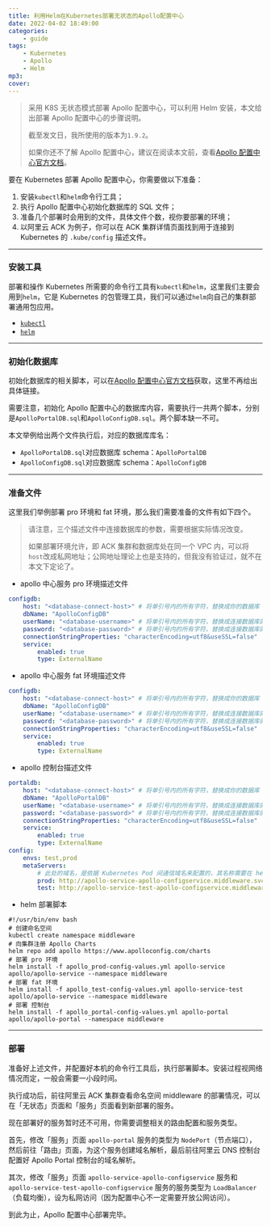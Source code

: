 ```yaml
---
title: 利用Helm在Kubernetes部署无状态的Apollo配置中心
date: 2022-04-02 18:49:00
categories:
    - guide
tags:
    - Kubernetes
    - Apollo
    - Helm
mp3:
cover:
---
```


> 采用 K8S 无状态模式部署 Apollo 配置中心，可以利用 Helm 安装，本文给出部署 Apollo 配置中心的步骤说明。
>
> 截至发文日，我所使用的版本为`1.9.2`。
>
> 如果你还不了解 Apollo 配置中心，建议在阅读本文前，查看[Apollo 配置中心官方文档](https://www.apolloconfig.com/#/zh/README)。

要在 Kubernetes 部署 Apollo 配置中心，你需要做以下准备：

1. 安装`kubectl`和`helm`命令行工具；
2. 执行 Apollo 配置中心初始化数据库的 SQL 文件；
3. 准备几个部署时会用到的文件，具体文件个数，视你要部署的环境；
4. 以阿里云 ACK 为例子，你可以在 ACK 集群详情页面找到用于连接到 Kubernetes 的 `.kube/config` 描述文件。

---

### 安装工具

部署和操作 Kubernetes 所需要的命令行工具有`kubectl`和`helm`，这里我们主要会用到`helm`，它是 Kubernetes 的包管理工具，我们可以通过`helm`向自己的集群部署通用包应用。

-   [`kubectl`](https://kubernetes.io/docs/tasks/tools/)
-   [`helm`](https://helm.sh/)

---

### 初始化数据库

初始化数据库的相关脚本，可以在[Apollo 配置中心官方文档](https://www.apolloconfig.com/#/zh/README)获取，这里不再给出具体链接。

需要注意，初始化 Apollo 配置中心的数据库内容，需要执行一共两个脚本，分别是`ApolloPortalDB.sql`和`ApolloConfigDB.sql`。两个脚本缺一不可。

本文举例给出两个文件执行后，对应的数据库库名：

-   `ApolloPortalDB.sql`对应数据库 schema：`ApolloPortalDB`
-   `ApolloConfigDB.sql`对应数据库 schema：`ApolloConfigDB`

---

### 准备文件

这里我们举例部署 pro 环境和 fat 环境，那么我们需要准备的文件有如下四个。

> 请注意，三个描述文件中连接数据库的参数，需要根据实际情况改变。
>
> 如果部署环境允许，即 ACK 集群和数据库处在同一个 VPC 内，可以将`host`改成私网地址；公网地址理论上也是支持的，但我没有验证过，就不在本文下定论了。

-   apollo 中心服务 pro 环境描述文件

```yaml
configdb:
    host: "<database-connect-host>" # 将单引号内的所有字符，替换成你的数据库 Host
    dbName: "ApolloConfigDB"
    userName: "<database-username>" # 将单引号内的所有字符，替换成连接数据库的用户名
    password: "<database-password>" # 将单引号内的所有字符，替换成连接数据库的密码
    connectionStringProperties: "characterEncoding=utf8&useSSL=false"
    service:
        enabled: true
        type: ExternalName
```

-   apollo 中心服务 fat 环境描述文件

```yaml
configdb:
    host: "<database-connect-host>" # 将单引号内的所有字符，替换成你的数据库 Host
    dbName: "ApolloConfigDB"
    userName: "<database-username>" # 将单引号内的所有字符，替换成连接数据库的用户名
    password: "<database-password>" # 将单引号内的所有字符，替换成连接数据库的密码
    connectionStringProperties: "characterEncoding=utf8&useSSL=false"
    service:
        enabled: true
        type: ExternalName
```

-   apollo 控制台描述文件

```yaml
portaldb:
    host: "<database-connect-host>" # 将单引号内的所有字符，替换成你的数据库 Host
    dbName: "ApolloPortalDB"
    userName: "<database-username>" # 将单引号内的所有字符，替换成连接数据库的用户名
    password: "<database-password>" # 将单引号内的所有字符，替换成连接数据库的密码
    connectionStringProperties: "characterEncoding=utf8&useSSL=false"
    service:
        enabled: true
        type: ExternalName
config:
    envs: test,prod
    metaServers:
        # 此处的域名，是依据 Kubernetes Pod 间通信域名来配置的，其名称需要在 helm 部署脚本里指定，请注意对比连接字符串与部署脚本的关系
        prod: http://apollo-service-apollo-configservice.middleware.svc.cluster.local:8080
        test: http://apollo-service-test-apollo-configservice.middleware.svc.cluster.local:8080
```

-   helm 部署脚本

```shell
#!/usr/bin/env bash
# 创建命名空间
kubectl create namespace middleware
# 向集群注册 Apollo Charts
helm repo add apollo https://www.apolloconfig.com/charts
# 部署 pro 环境
helm install -f apollo_prod-config-values.yml apollo-service apollo/apollo-service --namespace middleware
# 部署 fat 环境
helm install -f apollo_test-config-values.yml apollo-service-test apollo/apollo-service --namespace middleware
# 部署 控制台
helm install -f apollo_portal-config-values.yml apollo-portal apollo/apollo-portal --namespace middleware
```

---

### 部署

准备好上述文件，并配置好本机的命令行工具后，执行部署脚本。安装过程视网络情况而定，一般会需要一小段时间。

执行成功后，前往阿里云 ACK 集群查看命名空间 middleware 的部署情况，可以在「无状态」页面和「服务」页面看到新部署的服务。

现在部署好的服务暂时还不可用，你需要调整相关的路由配置和服务类型。

首先，修改「服务」页面 `apollo-portal` 服务的类型为 `NodePort`（节点端口），然后前往「路由」页面，为这个服务创建域名解析，最后前往阿里云 DNS 控制台配置好 Apollo Portal 控制台的域名解析。

其次，修改「服务」页面 `apollo-service-apollo-configservice` 服务和 `apollo-service-test-apollo-configservice` 服务的服务类型为 `LoadBalancer`（负载均衡），设为私网访问（因为配置中心不一定需要开放公网访问）。

到此为止，Apollo 配置中心部署完毕。
